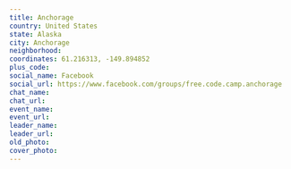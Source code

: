 ```yaml
---
title: Anchorage
country: United States
state: Alaska
city: Anchorage
neighborhood: 
coordinates: 61.216313, -149.894852
plus_code:
social_name: Facebook
social_url: https://www.facebook.com/groups/free.code.camp.anchorage
chat_name:
chat_url:
event_name:
event_url:
leader_name:
leader_url:
old_photo: 
cover_photo:
---
```

